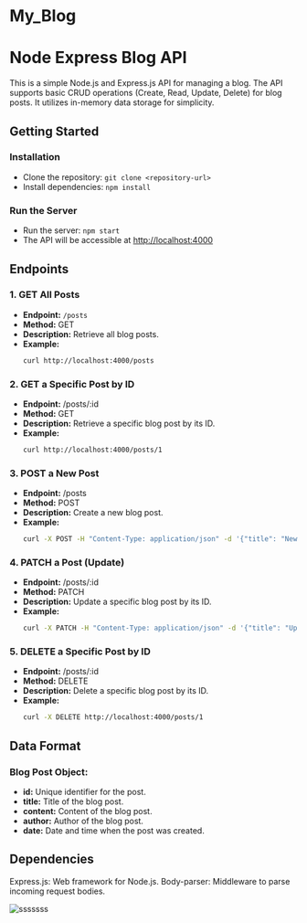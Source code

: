 # My_Blog
# Node Express Blog API

This is a simple Node.js and Express.js API for managing a blog. The API supports basic CRUD operations (Create, Read, Update, Delete) for blog posts. It utilizes in-memory data storage for simplicity.

## Getting Started

### Installation
- Clone the repository: `git clone <repository-url>`
- Install dependencies: `npm install`

### Run the Server
- Run the server: `npm start`
- The API will be accessible at [http://localhost:4000](http://localhost:4000)

## Endpoints

### 1. GET All Posts

- **Endpoint:** `/posts`
- **Method:** GET
- **Description:** Retrieve all blog posts.
- **Example:**
  ```bash
  curl http://localhost:4000/posts

### 2. GET a Specific Post by ID
- **Endpoint:** /posts/:id
- **Method:** GET
- **Description:** Retrieve a specific blog post by its ID.
- **Example:**
  ```bash
  curl http://localhost:4000/posts/1

### 3. POST a New Post
- **Endpoint:** /posts
- **Method:** POST
- **Description:** Create a new blog post.
- **Example:**
  ```bash
  curl -X POST -H "Content-Type: application/json" -d '{"title": "New Post", "content": "This is a new post.", "author": "John Doe"}' http://localhost:4000/posts

### 4. PATCH a Post (Update)
- **Endpoint:** /posts/:id
- **Method:** PATCH
- **Description:** Update a specific blog post by its ID.
- **Example:**
  ```bash
  curl -X PATCH -H "Content-Type: application/json" -d '{"title": "Updated Title"}' http://localhost:4000/posts/1

### 5. DELETE a Specific Post by ID
- **Endpoint:** /posts/:id
- **Method:** DELETE
- **Description:** Delete a specific blog post by its ID.
- **Example:**
  ```bash
  curl -X DELETE http://localhost:4000/posts/1

## Data Format
### Blog Post Object:
- **id:** Unique identifier for the post.
- **title:** Title of the blog post.
- **content:** Content of the blog post.
- **author:** Author of the blog post.
- **date:** Date and time when the post was created.
  
## Dependencies
Express.js: Web framework for Node.js.
Body-parser: Middleware to parse incoming request bodies.

![sssssss](https://github.com/nikhilkumar99k/My_Blog/assets/91065041/97ab2fb6-0cb9-4ed9-9305-a0f80bf6c59d)
